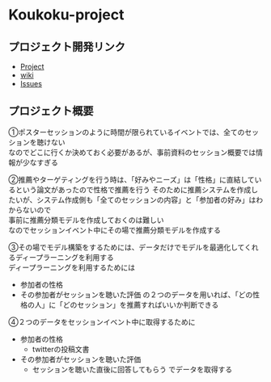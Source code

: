 # Koukoku-project

## プロジェクト開発リンク
- [Project](https://github.com/Tsuyoposon/Koukoku-project/projects)
- [wiki](https://github.com/Tsuyoposon/Koukoku-project/wiki)
- [Issues](https://github.com/Tsuyoposon/Koukoku-project/issues)

## プロジェクト概要
①ポスターセッションのように時間が限られているイベントでは、全てのセッションを聴けない  
なのでどこに行くか決めておく必要があるが、事前資料のセッション概要では情報が少なすぎる

②推薦やターゲティングを行う時は、「好みやニーズ」は「性格」に直結しているという論文があったので性格で推薦を行う
そのために推薦システムを作成したいが、システム作成側も「全てのセッションの内容」と「参加者の好み」はわからないので  
事前に推薦分類モデルを作成しておくのは難しい  
なのでセッションイベント中にその場で推薦分類モデルを作成する

③その場でモデル構築をするためには、データだけでモデルを最適化してくれるディープラーニングを利用する  
ディープラーニングを利用するためには
- 参加者の性格
- その参加者がセッションを聴いた評価
の２つのデータを用いれば、「どの性格の人」に「どのセッション」を推薦すればいいか判断できる

④２つのデータをセッションイベント中に取得するために
- 参加者の性格
    - twitterの投稿文書
- その参加者がセッションを聴いた評価
    - セッションを聴いた直後に回答してもらう
でデータを取得する
